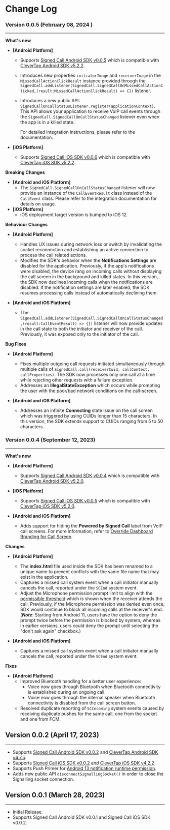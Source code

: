 # Change Log

### Version 0.0.5 (February 08, 2024 )

---

**What's new**

- **[Android Platform]**

  - Supports [Signed Call Android SDK v0.0.5](https://repo1.maven.org/maven2/com/clevertap/android/clevertap-signedcall-sdk/0.0.5) which is compatible with [CleverTap Android SDK v5.2.2](https://github.com/CleverTap/clevertap-android-sdk/blob/master/docs/CTCORECHANGELOG.md#version-522-december-22-2023).
  - Introduces new properties `initiatorImage` and `receiverImage` in the `MissedCallActionClickResult` instance provided through the `SignedCall.addListener(SignedCall.SignedCallOnMissedCallActionClicked,(result:MissedCallActionClickResult) => {})` listener.
  - Introduces a new public API: `SignedCallOnCallStatusListener.register(applicationContext)`. This API allows your application to receive VoIP call events through the `SignedCall.SignedCallOnCallStatusChanged` listener even when the app is in a killed state.
      
      For detailed integration instructions, please refer to the documentation.

- **[iOS Platform]**
  - Supports [Signed Call iOS SDK v0.0.6](https://github.com/CleverTap/clevertap-signedcall-ios-sdk/blob/main/CHANGELOG.md#version-006-january-19-2024) which is compatible with [CleverTap iOS SDK v5.2.2](https://github.com/CleverTap/clevertap-ios-sdk/blob/master/CHANGELOG.md#version-522-november-21-2023).

**Breaking Changes**

- **[Android and iOS Platform]**
  - The `SignedCall.SignedCallOnCallStatusChanged` listener will now provide an instance of the `CallEventResult` class instead of the `CallEvent` class. Please refer to the integration documentation for details on usage.
- **[iOS Platform]**
  - iOS deployment target version is bumped to iOS 12.

**Behaviour Changes**

- **[Android Platform]**

  - Handles UX issues during network loss or switch by invalidating the socket reconnection and establishing an active connection to process the call related actions.
  - Modifies the SDK's behavior when the **Notifications Settings** are disabled for the application. Previously, if the app's notifications were disabled, the device rang on incoming calls without displaying the call screen in the background and killed states. In this version, the SDK now declines incoming calls when the notifications are disabled. If the notification settings are later enabled, the SDK resumes processing calls instead of automatically declining them.

- **[Android and iOS Platform]**
  - The `SignedCall.addListener(SignedCall.SignedCallOnCallStatusChanged,(result:CallEventResult) => {})` listener will now provide updates in the call state to both the initiator and receiver of the call. Previously, it was exposed only to the initiator of the call.

**Bug Fixes**

- **[Android Platform]**

  - Fixes multiple outgoing call requests initiated simultaneously through multiple calls of `SignedCall.call(receiverCuid, callContext, callProperties)`. The SDK now processes only one call at a time while rejecting other requests with a failure exception.
  - Addresses an **IllegalStateException** which occurs while prompting the user with the poor/bad network conditions on the call-screen.

- **[Android and iOS Platform]**
  - Addresses an infinite **Connecting** state issue on the call screen which was triggered by using CUIDs longer than 15 characters. In this version, the SDK extends support to CUIDs ranging from 5 to 50 characters.

### Version 0.0.4 (September 12, 2023)

---

**What's new**

- **[Android Platform]**

  - Supports [Signed Call Android SDK v0.0.4](https://repo1.maven.org/maven2/com/clevertap/android/clevertap-signedcall-sdk/0.0.4) which is compatible with [CleverTap Android SDK v5.2.0](https://github.com/CleverTap/clevertap-android-sdk/blob/master/docs/CTCORECHANGELOG.md#version-520-august-10-2023).

- **[iOS Platform]**

  - Supports [Signed Call iOS SDK v0.0.5](https://github.com/CleverTap/clevertap-signedcall-ios-sdk/blob/main/CHANGELOG.md#version-005-aug-23-2023) which is compatible with [CleverTap iOS SDK v5.2.0](https://github.com/CleverTap/clevertap-ios-sdk/blob/master/CHANGELOG.md#version-520-august-16-2023).

- **[Android and iOS Platform]**
  - Adds support for hiding the **Powered by Signed Call** label from VoIP call screens. For more information, refer to [Override Dashboard Branding for Call Screen](https://developer.clevertap.com/docs/signed-call-react-native-sdk#overridedefaultbranding-all-platforms).

**Changes**

- **[Android Platform]**

  - The **index.html** file used inside the SDK has been renamed to a unique name to prevent conflicts with the same file name that may exist in the application.
  - Captures a missed call system event when a call initiator manually cancels the call, reported under the `SCEnd` system event.
  - Adjust the Microphone permission prompt limit to align with the [permissible threshold](https://developer.android.com/about/versions/11/privacy/permissions#dialog-visibility) which is shown when the receiver attends the call. Previously, if the Microphone permission was denied even once, SDK would continue to block all incoming calls at the receiver's end. (**_Note_**: Starting from Android 11, users have the option to deny the prompt twice before the permission is blocked by system, whereas in earlier versions, users could deny the prompt until selecting the "don't ask again" checkbox.)

- **[Android and iOS Platform]**
  - Captures a missed call system event when a call initiator manually cancels the call, reported under the `SCEnd` system event.

**Fixes**

- **[Android Platform]**
  - Improved Bluetooth handling for a better user experience:
    - Voice now goes through Bluetooth when Bluetooth connectivity is established during an ongoing call.
    - Voice now goes through the internal speaker when Bluetooth connectivity is disabled from the call screen button.
  - Resolved duplicate reporting of `SCIncoming` system events caused by receiving duplicate pushes for the same call, one from the socket and one from FCM.

## Version 0.0.2 (April 17, 2023)

---

- Supports [Signed Call Android SDK v0.0.2](https://repo1.maven.org/maven2/com/clevertap/android/clevertap-signedcall-sdk/0.0.2) and [CleverTap Android SDK v4.7.5](https://github.com/CleverTap/clevertap-android-sdk/releases/tag/corev4.7.5_rmv1.0.3).
- Supports [Signed Call iOS SDK v0.0.2](https://github.com/CleverTap/clevertap-signedcall-ios-sdk/releases/tag/0.0.2) and [CleverTap iOS SDK v4.2.2](https://github.com/CleverTap/clevertap-ios-sdk/releases/tag/4.2.2)
- Supports Push Primer for [Android 13 notification runtime permission](https://developer.android.com/develop/ui/views/notifications/notification-permission).
- Adds new public API `disconnectSignallingSocket()` in order to close the Signalling socket connection.

## Version 0.0.1 (March 28, 2023)

---

- Initial Release.
- Supports Signed Call Android SDK v0.0.1 and Signed Call iOS SDK v0.0.2.
